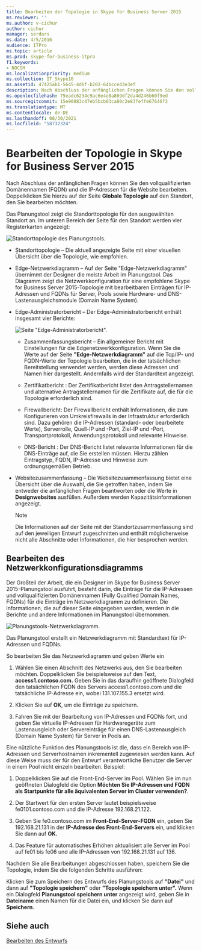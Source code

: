 ```yaml
---
title: Bearbeiten der Topologie in Skype for Business Server 2015
ms.reviewer: ''
ms.author: v-cichur
author: cichur
manager: serdars
ms.date: 4/5/2016
audience: ITPro
ms.topic: article
ms.prod: skype-for-business-itpro
f1.keywords:
- NOCSH
ms.localizationpriority: medium
ms.collection: IT_Skype16
ms.assetid: 47425ab1-5645-4d6f-b202-64bcce43e3ef
description: Nach Abschluss der anfänglichen Fragen können Sie den vollqualifizierten Domänennamen (FQDN) und die IP-Adressen für die Website bearbeiten. Doppelklicken Sie hierzu auf der Seite Globale Topologie auf den Standort, den Sie bearbeiten möchten.
ms.openlocfilehash: 75eadc6234c9ac6e4e8a869df2da4d246b60f9ed
ms.sourcegitcommit: 15e90083c47eb5bcb03ca80c2e83feffe67646f2
ms.translationtype: MT
ms.contentlocale: de-DE
ms.lasthandoff: 08/30/2021
ms.locfileid: "58732324"
---
```

# <a name="edit-the-topology-in-skype-for-business-server-2015"></a>Bearbeiten der Topologie in Skype for Business Server 2015

Nach Abschluss der anfänglichen Fragen können Sie den vollqualifizierten Domänennamen (FQDN) und die IP-Adressen für die Website bearbeiten. Doppelklicken Sie hierzu auf der Seite **Globale Topologie** auf den Standort, den Sie bearbeiten möchten.

Das Planungstool zeigt die Standorttopologie für den ausgewählten Standort an. Im unteren Bereich der Seite für den Standort werden vier Registerkarten angezeigt:

![Standorttopologie des Planungstools.](../../media/Planning_Tool_Site_Topology.png)

- Standorttopologie – Die aktuell angezeigte Seite mit einer visuellen Übersicht über die Topologie, wie empfohlen.

- Edge-Netzwerkdiagramm – Auf der Seite "Edge-Netzwerkdiagramm" übernimmt der Designer die meiste Arbeit im Planungstool. Das Diagramm zeigt die Netzwerkkonfiguration für eine empfohlene Skype for Business Server 2015-Topologie mit bearbeitbaren Einträgen für IP-Adressen und FQDNs für Server, Pools sowie Hardware- und DNS-Lastenausgleichsmodule (Domain Name System).

- Edge-Administratorbericht – Der Edge-Administratorbericht enthält insgesamt vier Berichte:

     ![Seite "Edge-Administratorbericht".](../../media/Planning_Tool_Summary_Report.png)

  - Zusammenfassungsbericht – Ein allgemeiner Bericht mit Einstellungen für die Edgenetzwerkkonfiguration. Wenn Sie die Werte auf der Seite **"Edge-Netzwerkdiagramm"** auf die Tcp/IP- und FQDN-Werte der Topologie bearbeiten, die in der tatsächlichen Bereitstellung verwendet werden, werden diese Adressen und Namen hier dargestellt. Andernfalls wird der Standardtext angezeigt.

  - Zertifikatbericht : Der Zertifikatbericht listet den Antragstellernamen und alternative Antragstellernamen für die Zertifikate auf, die für die Topologie erforderlich sind.

  - Firewallbericht: Der Firewallbericht enthält Informationen, die zum Konfigurieren von Umkreisfirewalls in der Infrastruktur erforderlich sind. Dazu gehören die IP-Adressen (standard- oder bearbeitete Werte), Serverrolle, Quell-IP und -Port, Ziel-IP und -Port, Transportprotokoll, Anwendungsprotokoll und relevante Hinweise.

  - DNS-Bericht : Der DNS-Bericht listet relevante Informationen für die DNS-Einträge auf, die Sie erstellen müssen. Hierzu zählen Eintragstyp, FQDN, IP-Adresse und Hinweise zum ordnungsgemäßen Betrieb.

- Websitezusammenfassung – Die Websitezusammenfassung bietet eine Übersicht über die Auswahl, die Sie getroffen haben, indem Sie entweder die anfänglichen Fragen beantworten oder die Werte in **Designwebsites** ausfüllen. Außerdem werden Kapazitätsinformationen angezeigt.

    > [!NOTE]
    > Die Informationen auf der Seite mit der Standortzusammenfassung sind auf den jeweiligen Entwurf zugeschnitten und enthält möglicherweise nicht alle Abschnitte oder Informationen, die hier besprochen werden.

## <a name="edit-the-network-configuration-diagram"></a>Bearbeiten des Netzwerkkonfigurationsdiagramms
<a name="Edit_Network_diagram"> </a>

Der Großteil der Arbeit, die ein Designer im Skype for Business Server 2015-Planungstool ausführt, besteht darin, die Einträge für die IP-Adressen und vollqualifizierten Domänennamen (Fully Qualified Domain Names, FQDNs) für die Einträge im Netzwerkdiagramm zu definieren. Die informationen, die auf dieser Seite eingegeben werden, werden in die Berichte und andere Informationen im Planungstool übernommen.

![Planungstools-Netzwerkdiagramm.](../../media/Planning_Tool_Network_Diagram.png)

Das Planungstool erstellt ein Netzwerkdiagramm mit Standardtext für IP-Adressen und FQDNs.

So bearbeiten Sie das Netzwerkdiagramm und geben Werte ein

1. Wählen Sie einen Abschnitt des Netzwerks aus, den Sie bearbeiten möchten. Doppelklicken Sie beispielsweise auf den Text, **access1.contoso.com.** Geben Sie in das daraufhin geöffnete Dialogfeld den tatsächlichen FQDN des Servers access1.contoso.com und die tatsächliche IP-Adresse ein, wobei 131.107.155.3 ersetzt wird.

2. Klicken Sie auf **OK**, um die Einträge zu speichern.

3. Fahren Sie mit der Bearbeitung von IP-Adressen und FQDNs fort, und geben Sie virtuelle IP-Adressen für Hardwaregeräte zum Lastenausgleich oder Servereinträge für einen DNS-Lastenausgleich (Domain Name System) für Server in Pools an.

Eine nützliche Funktion des Planungstools ist die, dass ein Bereich von IP-Adressen und Serverhostnamen inkrementell zugewiesen werden kann. Auf diese Weise muss der für den Entwurf verantwortliche Benutzer die Server in einem Pool nicht einzeln bearbeiten. Beispiel:

1. Doppelklicken Sie auf die Front-End-Server im Pool. Wählen Sie im nun geöffneten Dialogfeld die Option **Möchten Sie IP-Adressen und FQDN als Startpunkte für alle äquivalenten Server im Cluster verwenden?**.

2. Der Startwert für den ersten Server lautet beispielsweise fe0101.contoso.com und die IP-Adresse 192.168.21.122.

3. Geben Sie fe0.contoso.com im **Front-End-Server-FQDN** ein, geben Sie 192.168.21.131 in der **IP-Adresse des Front-End-Servers** ein, und klicken Sie dann auf **OK.**

4. Das Feature für automatisches Erhöhen aktualisiert alle Server im Pool auf fe01 bis fe06 und alle IP-Adressen von 192.168.21.131 auf 136.

Nachdem Sie alle Bearbeitungen abgeschlossen haben, speichern Sie die Topologie, indem Sie die folgenden Schritte ausführen:

Klicken Sie zum Speichern des Entwurfs des Planungstools auf **"Datei"** und dann auf **"Topologie speichern"** oder **"Topologie speichern unter".** Wenn ein Dialogfeld **Planungstool speichern unter** angezeigt wird, geben Sie in **Dateiname** einen Namen für die Datei ein, und klicken Sie dann auf **Speichern**.

## <a name="see-also"></a>Siehe auch
<a name="Edit_Network_diagram"> </a>

[Bearbeiten des Entwurfs](/previous-versions/office/lync-server-2013/lync-server-2013-editing-the-design)